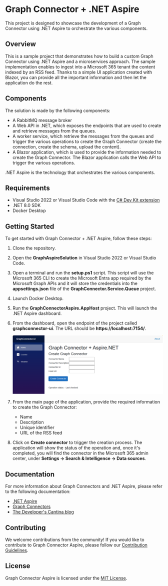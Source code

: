# Graph Connector + .NET Aspire

This project is designed to showcase the development of a Graph Connector using .NET Aspire to orchestrate the various components.

## Overview

This is a sample project that demonstrates how to build a custom Graph Connector using .NET Aspire and a microservices approach. The sample implementation enables to ingest into a Microsoft 365 tenant the content indexed by an RSS feed. Thanks to a simple UI application created with Blazor, you can provide all the important information and then let the application do the rest.

## Components

The solution is made by the following components:

- A RabbitMQ message broker
- A Web API in .NET, which exposes the endpoints that are used to create and retrieve messages from the queues.
- A worker service, which retrieve the messages from the queues and trigger the various operations to create the Graph Connector (create the connection, create the schema, upload the content).
- A Blazor application, which is used to provide the information needed to create the Graph Connector. The Blazor application calls the Web API to trigger the various operations.

.NET Aspire is the technology that orchestrates the various components.

## Requirements

- Visual Studio 2022 or Visual Studio Code with the [C# Dev Kit extension](https://marketplace.visualstudio.com/items?itemName=ms-dotnettools.csdevkit)
- .NET 8.0 SDK
- Docker Desktop

## Getting Started

To get started with Graph Connector + .NET Aspire, follow these steps:

1. Clone the repository.
2. Open the **GraphAspireSolution** in Visual Studio 2022 or Visual Studio Code.
3. Open a terminal and run the **setup.ps1** script. This script will use the Microsoft 365 CLI to create the Microsoft Entra app required by the Microsoft Graph APIs and it will store the credentials into the **appsettings.json** file of the **GraphConnector.Service.Queue** project.
4. Launch Docker Desktop.
5. Run the **GraphConnectorAspire.AppHost** project. This will launch the .NET Aspire dashboard.
6. From the dashboard, open the endpoint of the project called **graphconnector-ui**. The URL should be **https://localhost:7154/**.

    ![The UI of the Blazor application](images/blazorui.png)

7. From the main page of the application, provide the required information to create the Graph Connector:
    * Name
    * Description
    * Unique identifier
    * URL of the RSS feed
  
8. Click on **Create connector** to trigger the creation process. The application will show the status of the operation and, once it's completed, you will find the connector in the Microsoft 365 admin center, under **Settings -> Search & Intelligence -> Data sources**.

## Documentation

For more information about Graph Connectors and .NET Aspire, please refer to the following documentation:

- [.NET Aspire](https://learn.microsoft.com/dotnet/aspire/get-started/aspire-overview)
- [Graph Connectors](https://learn.microsoft.com/graph/connecting-external-content-connectors-overview)
- [The Developer's Cantina blog](https://www.developerscantina.com/)

## Contributing

We welcome contributions from the community! If you would like to contribute to Graph Connector Aspire, please follow our [Contribution Guidelines](./CONTRIBUTING.md).

## License

Graph Connector Aspire is licensed under the [MIT License](./LICENSE).
